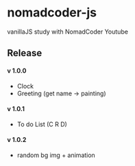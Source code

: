 # nomadcoder-js
vanillaJS study with NomadCoder Youtube

## Release

#### v 1.0.0
- Clock
- Greeting (get name -> painting)

#### v 1.0.1
- To do List (C R D)

#### v 1.0.2
- random bg img + animation